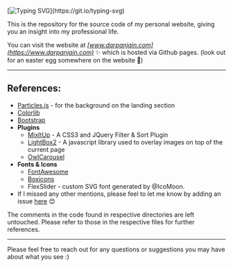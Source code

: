 [![Typing SVG](https://readme-typing-svg.demolab.com?font=Times+new+roman&weight=900&size=25&duration=3000&pause=1500&color=389AF7&background=FFFFFF00&width=500&height=60&lines=Welcome!+;You've+traveled+long+and+far+to+get+here!)](https://git.io/typing-svg)

This is the repository for the source code of my personal website, giving you an insight into my professional life.

You can visit the website at *[www.darpanjain.com](https://www.darpanjain.com)* ✨  which is hosted via Github pages. (look out for an easter egg somewhere on the website 🙂)

---

## References:

- [Particles.js](https://github.com/VincentGarreau/particles.js) - for the background on the landing section
- [Colorlib](https://colorlib.com/wp/templates/)
- [Bootstrap](https://getbootstrap.com)
- **Plugins**
    - [MixItUp](https://www.kunkalabs.com/mixitup/) - A CSS3 and JQuery Filter & Sort Plugin
    - [LightBox2](http://lokeshdhakar.com/projects/lightbox2/) - A javascript library used to overlay images on top of the current page
    - [OwlCarousel](http://www.owlgraphic.com/owlcarousel/)
- **Fonts & Icons**
    - [FontAwesome](https://fontawesome.com)
    - [Boxicons](https://boxicons.com/)
    - FlexSlider - custom SVG font generated by @IcoMoon.
- If I missed any other mentions, please feel to let me know by adding an issue [here](https://github.com/darpan-jain/darpan-jain.github.io/issues) 😊

The comments in the code found in respective directories are left untouched. Please refer to those in the respective files for further references.

---

Please feel free to reach out for any questions or suggestions you may have about what you see :)
